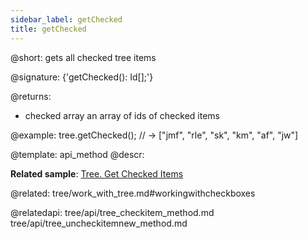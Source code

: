 ```yaml
---
sidebar_label: getChecked
title: getChecked
---          
```


@short: gets all checked tree items

@signature: {'getChecked(): Id[];'}

@returns:
- checked	array		an array of ids of checked items

@example:
tree.getChecked(); // -> ["jmf", "rle", "sk", "km", "af", "jw"]


@template: api_method
@descr:

**Related sample**: [Tree. Get Checked Items](https://snippet.dhtmlx.com/cz7xypgz)

@related: tree/work_with_tree.md#workingwithcheckboxes

@relatedapi: tree/api/tree_checkitem_method.md
tree/api/tree_uncheckitemnew_method.md





